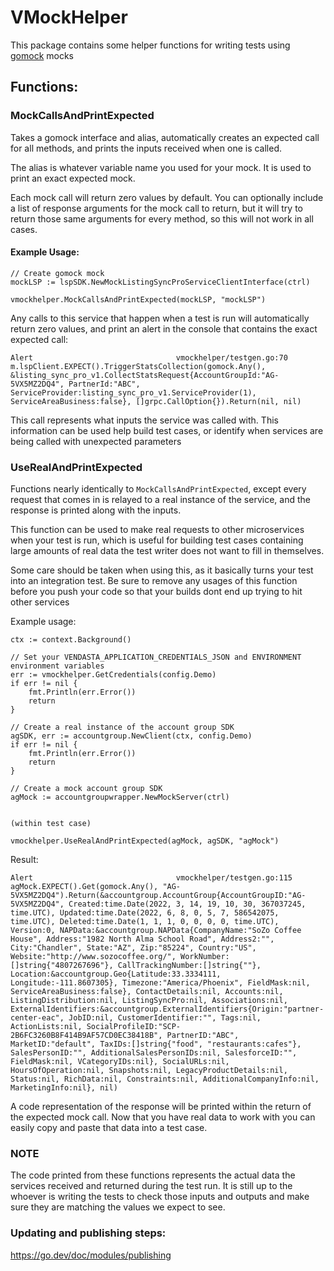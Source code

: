 # VMockHelper

This package contains some helper functions for writing tests using [gomock](https://github.com/golang/mock) mocks

## Functions:

### MockCallsAndPrintExpected

Takes a gomock interface and alias, automatically creates an expected call for all methods, 
and prints the inputs received when one is called. 

The alias is whatever variable name you used for your mock. It is used to print an exact expected mock.

Each mock call will return zero values by default.  You can optionally include a list of response arguments for the mock
call to return, but it will try to return those same arguments for every method, so this will not work in all cases.

#### Example Usage:

```
// Create gomock mock
mockLSP := lspSDK.NewMockListingSyncProServiceClientInterface(ctrl)

vmockhelper.MockCallsAndPrintExpected(mockLSP, "mockLSP")
```
Any calls to this service that happen when a test is run will automatically return zero values, and print an alert in 
the console that contains the exact expected call:
```
Alert                                vmockhelper/testgen.go:70   
m.lspClient.EXPECT().TriggerStatsCollection(gomock.Any(), &listing_sync_pro_v1.CollectStatsRequest{AccountGroupId:"AG-5VX5MZ2DQ4", PartnerId:"ABC", ServiceProvider:listing_sync_pro_v1.ServiceProvider(1), ServiceAreaBusiness:false}, []grpc.CallOption{}).Return(nil, nil)
```
This call represents what inputs the service was called with.  This information can be used help build test cases, or
identify when services are being called with unexpected parameters

### UseRealAndPrintExpected

Functions nearly identically to `MockCallsAndPrintExpected`, except every request that comes in is relayed to a real
instance of the service, and the response is printed along with the inputs.

This function can be used to make real requests to other microservices when your test is run, which is useful for building
test cases containing large amounts of real data the test writer does not want to fill in themselves.

Some care should be taken when using this, as it basically turns your test into an integration test.  Be sure to remove any
usages of this function before you push your code so that your builds dont end up trying to hit other services

Example usage:
```
ctx := context.Background()

// Set your VENDASTA_APPLICATION_CREDENTIALS_JSON and ENVIRONMENT environment variables
err := vmockhelper.GetCredentials(config.Demo) 
if err != nil {
	fmt.Println(err.Error())
	return
}

// Create a real instance of the account group SDK
agSDK, err := accountgroup.NewClient(ctx, config.Demo)
if err != nil {
	fmt.Println(err.Error())
	return
}

// Create a mock account group SDK
agMock := accountgroupwrapper.NewMockServer(ctrl)


(within test case)

vmockhelper.UseRealAndPrintExpected(agMock, agSDK, "agMock")
```
Result:
```
Alert                                vmockhelper/testgen.go:115  
agMock.EXPECT().Get(gomock.Any(), "AG-5VX5MZ2DQ4").Return(&accountgroup.AccountGroup{AccountGroupID:"AG-5VX5MZ2DQ4", Created:time.Date(2022, 3, 14, 19, 10, 30, 367037245, time.UTC), Updated:time.Date(2022, 6, 8, 0, 5, 7, 586542075, time.UTC), Deleted:time.Date(1, 1, 1, 0, 0, 0, 0, time.UTC), Version:0, NAPData:&accountgroup.NAPData{CompanyName:"SoZo Coffee House", Address:"1982 North Alma School Road", Address2:"", City:"Chandler", State:"AZ", Zip:"85224", Country:"US", Website:"http://www.sozocoffee.org/", WorkNumber:[]string{"4807267696"}, CallTrackingNumber:[]string{""}, Location:&accountgroup.Geo{Latitude:33.3334111, Longitude:-111.8607305}, Timezone:"America/Phoenix", FieldMask:nil, ServiceAreaBusiness:false}, ContactDetails:nil, Accounts:nil, ListingDistribution:nil, ListingSyncPro:nil, Associations:nil, ExternalIdentifiers:&accountgroup.ExternalIdentifiers{Origin:"partner-center-eac", JobID:nil, CustomerIdentifier:"", Tags:nil, ActionLists:nil, SocialProfileID:"SCP-2B6FC3260B8F414B9AF57CD0EC38418B", PartnerID:"ABC", MarketID:"default", TaxIDs:[]string{"food", "restaurants:cafes"}, SalesPersonID:"", AdditionalSalesPersonIDs:nil, SalesforceID:"", FieldMask:nil, VCategoryIDs:nil}, SocialURLs:nil, HoursOfOperation:nil, Snapshots:nil, LegacyProductDetails:nil, Status:nil, RichData:nil, Constraints:nil, AdditionalCompanyInfo:nil, MarketingInfo:nil}, nil)
```
A code representation of the response will be printed within the return of the expected mock call.  Now that you have real
data to work with you can easily copy and paste that data into a test case. 

### NOTE
The code printed from these functions represents the actual data the services received and returned during the test run.
It is still up to the whoever is writing the tests to check those inputs and outputs and make sure they are matching the
values we expect to see.

### Updating and publishing steps:
https://go.dev/doc/modules/publishing
